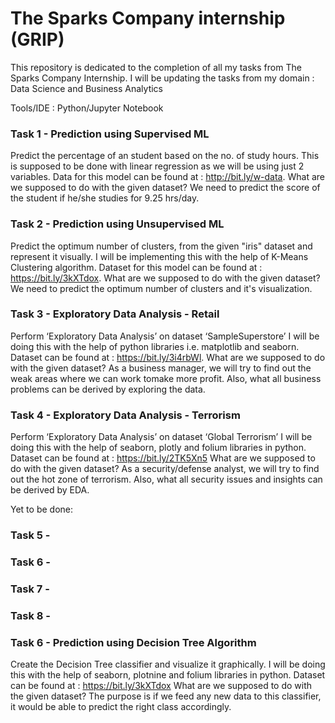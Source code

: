 # The Sparks Company internship (GRIP)

This repository is dedicated to the completion of all my tasks from The Sparks Company Internship. I will be updating the tasks from my domain : Data Science and Business Analytics 

Tools/IDE : Python/Jupyter Notebook

### Task 1 - Prediction using Supervised ML 
Predict the percentage of an student based on the no. of study hours.
This is supposed to be done with linear regression as we will be using just 2 variables. Data for this model can be found at : http://bit.ly/w-data.
What are we supposed to do with the given dataset?
We need to predict the score of the student if he/she studies for 9.25 hrs/day.


### Task 2 - Prediction using Unsupervised ML
Predict the optimum number of clusters, from the given "iris" dataset and represent it visually.
I will be implementing this with the help of K-Means Clustering algorithm. Dataset for this model can be found at : https://bit.ly/3kXTdox.
What are we supposed to do with the given dataset?
We need to predict the optimum number of clusters and it's visualization.


### Task 3 - Exploratory Data Analysis - Retail
Perform ‘Exploratory Data Analysis’ on dataset ‘SampleSuperstore’
I will be doing this with the help of python libraries i.e. matplotlib and seaborn. Dataset can be found at : https://bit.ly/3i4rbWl.
What are we supposed to do with the given dataset?
As a business manager, we will try to find out the weak areas where we can work tomake more profit. Also, what all business problems can be derived by exploring the data.


### Task 4 - Exploratory Data Analysis - Terrorism
Perform ‘Exploratory Data Analysis’ on dataset ‘Global Terrorism’
I will be doing this with the help of seaborn, plotly and folium libraries in python. Dataset can be found at : https://bit.ly/2TK5Xn5
What are we supposed to do with the given dataset?
As a security/defense analyst, we will try to find out the hot zone of terrorism. Also, what all security issues and insights can be derived by EDA.


Yet to be done: 
### Task 5 -
### Task 6 -
### Task 7 -
### Task 8 -

### Task 6 - Prediction using Decision Tree Algorithm 
Create the Decision Tree classifier and visualize it graphically.
I will be doing this with the help of seaborn, plotnine and folium libraries in python. Dataset can be found at : https://bit.ly/3kXTdox
What are we supposed to do with the given dataset?
The purpose is if we feed any new data to this classifier, it would be able to predict the right class accordingly.
